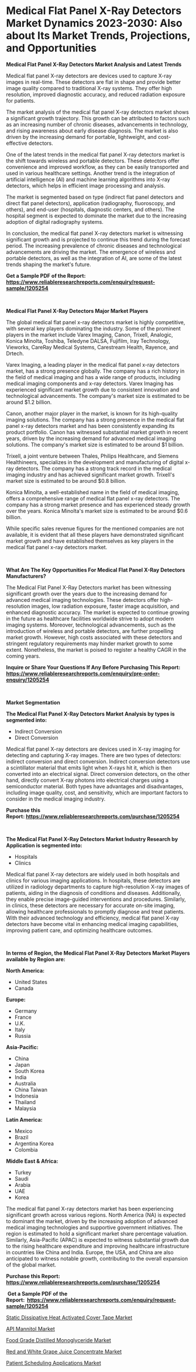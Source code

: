 <p><h1>Medical Flat Panel X-Ray Detectors Market Dynamics 2023-2030: Also about Its Market Trends, Projections, and Opportunities</h1></p><p><strong>Medical Flat Panel X-Ray Detectors Market Analysis and Latest Trends</strong></p>
<p><p>Medical flat panel X-ray detectors are devices used to capture X-ray images in real-time. These detectors are flat in shape and provide better image quality compared to traditional X-ray systems. They offer high resolution, improved diagnostic accuracy, and reduced radiation exposure for patients.</p><p>The market analysis of the medical flat panel X-ray detectors market shows a significant growth trajectory. This growth can be attributed to factors such as an increasing number of chronic diseases, advancements in technology, and rising awareness about early disease diagnosis. The market is also driven by the increasing demand for portable, lightweight, and cost-effective detectors.</p><p>One of the latest trends in the medical flat panel X-ray detectors market is the shift towards wireless and portable detectors. These detectors offer convenience and improved workflow, as they can be easily transported and used in various healthcare settings. Another trend is the integration of artificial intelligence (AI) and machine learning algorithms into X-ray detectors, which helps in efficient image processing and analysis.</p><p>The market is segmented based on type (indirect flat panel detectors and direct flat panel detectors), application (radiography, fluoroscopy, and others), and end-user (hospitals, diagnostic centers, and others). The hospital segment is expected to dominate the market due to the increasing adoption of digital radiography systems.</p><p>In conclusion, the medical flat panel X-ray detectors market is witnessing significant growth and is projected to continue this trend during the forecast period. The increasing prevalence of chronic diseases and technological advancements are driving the market. The emergence of wireless and portable detectors, as well as the integration of AI, are some of the latest trends shaping the market's future.</p></p>
<p><strong>Get a Sample PDF of the Report:&nbsp; <a href="https://www.reliableresearchreports.com/enquiry/request-sample/1205254">https://www.reliableresearchreports.com/enquiry/request-sample/1205254</a></strong></p>
<p>&nbsp;</p>
<p><strong>Medical Flat Panel X-Ray Detectors Major Market Players</strong></p>
<p><p>The global medical flat panel x-ray detectors market is highly competitive, with several key players dominating the industry. Some of the prominent players in the market include Varex Imaging, Canon, Trixell, Analogic, Konica Minolta, Toshiba, Teledyne DALSA, Fujifilm, Iray Technology, Vieworks, CareRay Medical Systems, Carestream Health, Rayence, and Drtech.</p><p>Varex Imaging, a leading player in the medical flat panel x-ray detectors market, has a strong presence globally. The company has a rich history in the field of medical imaging and has a wide range of products, including medical imaging components and x-ray detectors. Varex Imaging has experienced significant market growth due to consistent innovation and technological advancements. The company's market size is estimated to be around $1.2 billion.</p><p>Canon, another major player in the market, is known for its high-quality imaging solutions. The company has a strong presence in the medical flat panel x-ray detectors market and has been consistently expanding its product portfolio. Canon has witnessed substantial market growth in recent years, driven by the increasing demand for advanced medical imaging solutions. The company's market size is estimated to be around $1 billion.</p><p>Trixell, a joint venture between Thales, Philips Healthcare, and Siemens Healthineers, specializes in the development and manufacturing of digital x-ray detectors. The company has a strong track record in the medical imaging industry and has achieved significant market growth. Trixell's market size is estimated to be around $0.8 billion.</p><p>Konica Minolta, a well-established name in the field of medical imaging, offers a comprehensive range of medical flat panel x-ray detectors. The company has a strong market presence and has experienced steady growth over the years. Konica Minolta's market size is estimated to be around $0.6 billion.</p><p>While specific sales revenue figures for the mentioned companies are not available, it is evident that all these players have demonstrated significant market growth and have established themselves as key players in the medical flat panel x-ray detectors market.</p></p>
<p>&nbsp;</p>
<p><strong>What Are The Key Opportunities For Medical Flat Panel X-Ray Detectors Manufacturers?</strong></p>
<p><p>The Medical Flat Panel X-Ray Detectors market has been witnessing significant growth over the years due to the increasing demand for advanced medical imaging technologies. These detectors offer high-resolution images, low radiation exposure, faster image acquisition, and enhanced diagnostic accuracy. The market is expected to continue growing in the future as healthcare facilities worldwide strive to adopt modern imaging systems. Moreover, technological advancements, such as the introduction of wireless and portable detectors, are further propelling market growth. However, high costs associated with these detectors and stringent regulatory requirements may hinder market growth to some extent. Nonetheless, the market is poised to register a healthy CAGR in the coming years.</p></p>
<p><strong>Inquire or Share Your Questions If Any Before Purchasing This Report: <a href="https://www.reliableresearchreports.com/enquiry/pre-order-enquiry/1205254">https://www.reliableresearchreports.com/enquiry/pre-order-enquiry/1205254</a></strong></p>
<p>&nbsp;</p>
<p><strong>Market Segmentation</strong></p>
<p><strong>The Medical Flat Panel X-Ray Detectors Market Analysis by types is segmented into:</strong></p>
<p><ul><li>Indirect Conversion</li><li>Direct Conversion</li></ul></p>
<p><p>Medical flat panel X-ray detectors are devices used in X-ray imaging for detecting and capturing X-ray images. There are two types of detectors: indirect conversion and direct conversion. Indirect conversion detectors use a scintillator material that emits light when X-rays hit it, which is then converted into an electrical signal. Direct conversion detectors, on the other hand, directly convert X-ray photons into electrical charges using a semiconductor material. Both types have advantages and disadvantages, including image quality, cost, and sensitivity, which are important factors to consider in the medical imaging industry.</p></p>
<p><strong>Purchase this Report:&nbsp;<a href="https://www.reliableresearchreports.com/purchase/1205254">https://www.reliableresearchreports.com/purchase/1205254</a></strong></p>
<p>&nbsp;</p>
<p><strong>The Medical Flat Panel X-Ray Detectors Market Industry Research by Application is segmented into:</strong></p>
<p><ul><li>Hospitals</li><li>Clinics</li></ul></p>
<p><p>Medical flat panel X-ray detectors are widely used in both hospitals and clinics for various imaging applications. In hospitals, these detectors are utilized in radiology departments to capture high-resolution X-ray images of patients, aiding in the diagnosis of conditions and diseases. Additionally, they enable precise image-guided interventions and procedures. Similarly, in clinics, these detectors are necessary for accurate on-site imaging, allowing healthcare professionals to promptly diagnose and treat patients. With their advanced technology and efficiency, medical flat panel X-ray detectors have become vital in enhancing medical imaging capabilities, improving patient care, and optimizing healthcare outcomes.</p></p>
<p>&nbsp;</p>
<p><strong>In terms of Region, the Medical Flat Panel X-Ray Detectors Market Players available by Region are:</strong></p>
<p>
    <p> <strong> North America: </strong>
        <ul>
            <li>United States</li>
            <li>Canada</li>
        </ul>
        </p> 
    <p> <strong> Europe: </strong>
        <ul>
            <li>Germany</li>
            <li>France</li>
            <li>U.K.</li>
            <li>Italy</li>
            <li>Russia</li>
        </ul>
        </p> 
    <p> <strong> Asia-Pacific: </strong>
        <ul>
            <li>China</li>
            <li>Japan</li>
            <li>South Korea</li>
            <li>India</li>
            <li>Australia</li>
            <li>China Taiwan</li>
            <li>Indonesia</li>
            <li>Thailand</li>
            <li>Malaysia</li>
        </ul>
        </p> 
    <p> <strong> Latin America: </strong>
        <ul>
            <li>Mexico</li>
            <li>Brazil</li>
            <li>Argentina Korea</li>
            <li>Colombia</li>
        </ul>
        </p> 
    <p> <strong> Middle East & Africa: </strong>
        <ul>
            <li>Turkey</li>
            <li>Saudi</li>
            <li>Arabia</li>
            <li>UAE</li>
            <li>Korea</li>
        </ul>
    </p>
    </p>
<p><p>The medical flat panel X-ray detectors market has been experiencing significant growth across various regions. North America (NA) is expected to dominant the market, driven by the increasing adoption of advanced medical imaging technologies and supportive government initiatives. The region is estimated to hold a significant market share percentage valuation. Similarly, Asia-Pacific (APAC) is expected to witness substantial growth due to the rising healthcare expenditure and improving healthcare infrastructure in countries like China and India. Europe, the USA, and China are also anticipated to witness notable growth, contributing to the overall expansion of the global market.</p></p>
<p><strong>Purchase this Report: <a href="https://www.reliableresearchreports.com/purchase/1205254">https://www.reliableresearchreports.com/purchase/1205254</a></strong></p>
<p>&nbsp;<strong>Get a Sample PDF of the Report:&nbsp;&nbsp;<a href="https://www.reliableresearchreports.com/enquiry/request-sample/1205254">https://www.reliableresearchreports.com/enquiry/request-sample/1205254</a></strong></p>
<p><strong></strong></p>
<p><p><a href="https://www.linkedin.com/pulse/static-dissipative-heat-activated-cover-tape-market-size/">Static Dissipative Heat Activated Cover Tape Market</a></p><p><a href="https://github.com/ChiragRp1/Market-Research-Report-List-1/blob/main/api-mannitol-market.md">API Mannitol Market</a></p><p><a href="https://www.linkedin.com/pulse/food-grade-distilled-monoglyceride-market-size-share-global/">Food Grade Distilled Monoglyceride Market</a></p><p><a href="https://github.com/BryceTownsendr/Market-Research-Report-List-1/blob/main/red-and-white-grape-juice-concentrate-market.md">Red and White Grape Juice Concentrate Market</a></p><p><a href="https://medium.com/@leonorhaley2009/patient-scheduling-applications-market-focuses-on-market-share-size-and-projected-forecast-till-ee47d89eb023">Patient Scheduling Applications Market</a></p></p>